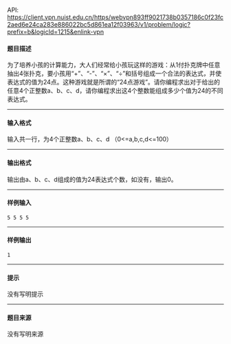 API: https://client.vpn.nuist.edu.cn/https/webvpn893ff9021738b0357186c0f23fc2aed6e24ca283e886022bc5d861ea12f03963/v1/problem/logic?prefix=b&logicId=1215&enlink-vpn

#### 题目描述

为了培养小孩的计算能力，大人们经常给小孩玩这样的游戏：从1付扑克牌中任意抽出4张扑克，要小孩用“+”、“-”、“×”、“÷”和括号组成一个合法的表达式，并使表达式的值为24点。这种游戏就是所谓的“24点游戏”。请你编程求出对于给出的任意4个正整数a、b、c、d，请你编程求出这4个整数能组成多少个值为24的不同表达式。

---

#### 输入格式

输入共一行，为4个正整数a、b、c、d （0<=a,b,c,d<=100）

---

#### 输出格式

输出由a、b、c、d组成的值为24表达式个数，如没有，输出0。

---

#### 样例输入
```
5 5 5 5
```

---

#### 样例输出
```
1
```

---

#### 提示

没有写明提示

---

#### 题目来源

没有写明来源